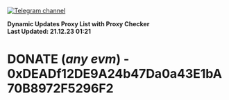 [![Telegram channel](https://img.shields.io/endpoint?url=https://runkit.io/damiankrawczyk/telegram-badge/branches/master?url=https://t.me/n4z4v0d)](https://t.me/n4z4v0d) 

**Dynamic Updates Proxy List with Proxy Checker**  
**Last Updated: 21.12.23 01:21**

# DONATE (_any evm_) - 0xDEADf12DE9A24b47Da0a43E1bA70B8972F5296F2
